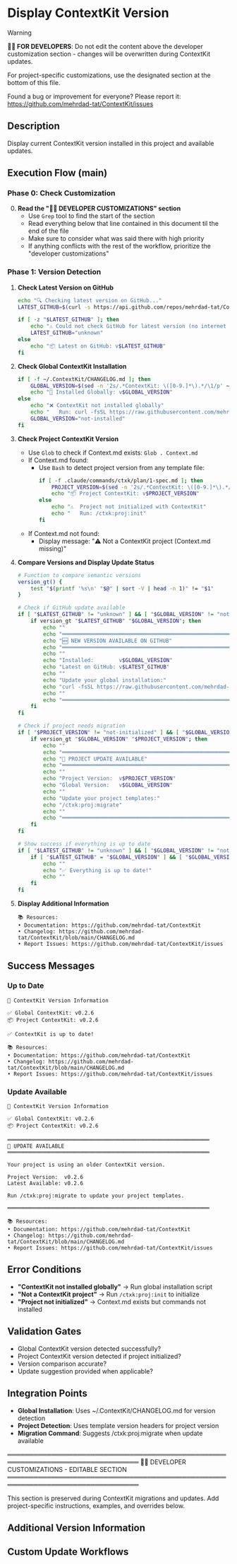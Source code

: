 # Display ContextKit Version
<!-- Template Version: 0 | ContextKit: 0.2.6 | Updated: 2025-10-22 -->

> [!WARNING]
> **👩‍💻 FOR DEVELOPERS**: Do not edit the content above the developer customization section - changes will be overwritten during ContextKit updates.
>
> For project-specific customizations, use the designated section at the bottom of this file.
>
> Found a bug or improvement for everyone? Please report it: https://github.com/mehrdad-tat/ContextKit/issues

## Description

Display current ContextKit version installed in this project and available updates.

## Execution Flow (main)

### Phase 0: Check Customization

0. **Read the "👩‍💻 DEVELOPER CUSTOMIZATIONS" section**
   - Use `Grep` tool to find the start of the section
   - Read everything below that line contained in this document til the end of the file
   - Make sure to consider what was said there with high priority
   - If anything conflicts with the rest of the workflow, prioritize the "developer customizations"

### Phase 1: Version Detection

1. **Check Latest Version on GitHub**
   ```bash
   echo "🔍 Checking latest version on GitHub..."
   LATEST_GITHUB=$(curl -s https://api.github.com/repos/mehrdad-tat/ContextKit/releases/latest | grep '"tag_name":' | sed -E 's/.*"v?([^"]+)".*/\1/')

   if [ -z "$LATEST_GITHUB" ]; then
       echo "⚠️ Could not check GitHub for latest version (no internet or API limit)"
       LATEST_GITHUB="unknown"
   else
       echo "📦 Latest on GitHub: v$LATEST_GITHUB"
   fi
   ```

2. **Check Global ContextKit Installation**
   ```bash
   if [ -f ~/.ContextKit/CHANGELOG.md ]; then
       GLOBAL_VERSION=$(sed -n '2s/.*ContextKit: \([0-9.]*\).*/\1/p' ~/.ContextKit/CHANGELOG.md)
       echo "💾 Installed Globally: v$GLOBAL_VERSION"
   else
       echo "❌ ContextKit not installed globally"
       echo "   Run: curl -fsSL https://raw.githubusercontent.com/mehrdad-tat/ContextKit/main/install.sh | sh"
       GLOBAL_VERSION="not-installed"
   fi
   ```

3. **Check Project ContextKit Version**
   - Use `Glob` to check if Context.md exists: `Glob . Context.md`
   - If Context.md found:
     - Use `Bash` to detect project version from any template file:
       ```bash
       if [ -f .claude/commands/ctxk/plan/1-spec.md ]; then
           PROJECT_VERSION=$(sed -n '2s/.*ContextKit: \([0-9.]*\).*/\1/p' .claude/commands/ctxk/plan/1-spec.md)
           echo "📦 Project ContextKit: v$PROJECT_VERSION"
       else
           echo "⚠️  Project not initialized with ContextKit"
           echo "   Run: /ctxk:proj:init"
       fi
       ```
   - If Context.md not found:
     - Display message: "⚠️ Not a ContextKit project (Context.md missing)"

4. **Compare Versions and Display Update Status**
   ```bash
   # Function to compare semantic versions
   version_gt() {
       test "$(printf '%s\n' "$@" | sort -V | head -n 1)" != "$1"
   }

   # Check if GitHub update available
   if [ "$LATEST_GITHUB" != "unknown" ] && [ "$GLOBAL_VERSION" != "not-installed" ]; then
       if version_gt "$LATEST_GITHUB" "$GLOBAL_VERSION"; then
           echo ""
           echo "════════════════════════════════════════════════════════════════"
           echo "🆕 NEW VERSION AVAILABLE ON GITHUB"
           echo "════════════════════════════════════════════════════════════════"
           echo ""
           echo "Installed:        v$GLOBAL_VERSION"
           echo "Latest on GitHub: v$LATEST_GITHUB"
           echo ""
           echo "Update your global installation:"
           echo "curl -fsSL https://raw.githubusercontent.com/mehrdad-tat/ContextKit/main/install.sh | sh"
           echo ""
           echo "════════════════════════════════════════════════════════════════"
       fi
   fi

   # Check if project needs migration
   if [ "$PROJECT_VERSION" != "not-initialized" ] && [ "$GLOBAL_VERSION" != "not-installed" ]; then
       if version_gt "$GLOBAL_VERSION" "$PROJECT_VERSION"; then
           echo ""
           echo "════════════════════════════════════════════════════════════════"
           echo "🔄 PROJECT UPDATE AVAILABLE"
           echo "════════════════════════════════════════════════════════════════"
           echo ""
           echo "Project Version:  v$PROJECT_VERSION"
           echo "Global Version:   v$GLOBAL_VERSION"
           echo ""
           echo "Update your project templates:"
           echo "/ctxk:proj:migrate"
           echo ""
           echo "════════════════════════════════════════════════════════════════"
       fi
   fi

   # Show success if everything is up to date
   if [ "$LATEST_GITHUB" != "unknown" ] && [ "$GLOBAL_VERSION" != "not-installed" ] && [ "$PROJECT_VERSION" != "not-initialized" ]; then
       if [ "$LATEST_GITHUB" = "$GLOBAL_VERSION" ] && [ "$GLOBAL_VERSION" = "$PROJECT_VERSION" ]; then
           echo ""
           echo "✅ Everything is up to date!"
           echo ""
       fi
   fi
   ```

5. **Display Additional Information**
   ```
   📚 Resources:
   • Documentation: https://github.com/mehrdad-tat/ContextKit
   • Changelog: https://github.com/mehrdad-tat/ContextKit/blob/main/CHANGELOG.md
   • Report Issues: https://github.com/mehrdad-tat/ContextKit/issues
   ```

## Success Messages

### Up to Date
```
🎉 ContextKit Version Information

✅ Global ContextKit: v0.2.6
📦 Project ContextKit: v0.2.6

✅ ContextKit is up to date!

📚 Resources:
• Documentation: https://github.com/mehrdad-tat/ContextKit
• Changelog: https://github.com/mehrdad-tat/ContextKit/blob/main/CHANGELOG.md
• Report Issues: https://github.com/mehrdad-tat/ContextKit/issues
```

### Update Available
```
🎉 ContextKit Version Information

✅ Global ContextKit: v0.2.6
📦 Project ContextKit: v0.2.6

════════════════════════════════════════════════════════════════
🔄 UPDATE AVAILABLE
════════════════════════════════════════════════════════════════

Your project is using an older ContextKit version.

Project Version:  v0.2.6
Latest Available: v0.2.6

Run /ctxk:proj:migrate to update your project templates.

════════════════════════════════════════════════════════════════

📚 Resources:
• Documentation: https://github.com/mehrdad-tat/ContextKit
• Changelog: https://github.com/mehrdad-tat/ContextKit/blob/main/CHANGELOG.md
• Report Issues: https://github.com/mehrdad-tat/ContextKit/issues
```

## Error Conditions

- **"ContextKit not installed globally"** → Run global installation script
- **"Not a ContextKit project"** → Run `/ctxk:proj:init` to initialize
- **"Project not initialized"** → Context.md exists but commands not installed

## Validation Gates

- Global ContextKit version detected successfully?
- Project ContextKit version detected if project initialized?
- Version comparison accurate?
- Update suggestion provided when applicable?

## Integration Points

- **Global Installation**: Uses ~/.ContextKit/CHANGELOG.md for version detection
- **Project Detection**: Uses template version headers for project version
- **Migration Command**: Suggests /ctxk:proj:migrate when update available

════════════════════════════════════════════════════════════════════════════════
👩‍💻 DEVELOPER CUSTOMIZATIONS - EDITABLE SECTION
════════════════════════════════════════════════════════════════════════════════

This section is preserved during ContextKit migrations and updates.
Add project-specific instructions, examples, and overrides below.

## Additional Version Information

<!-- Add extra version checks like project dependencies, related tools, etc. -->

## Custom Update Workflows

<!-- Document project-specific update procedures or requirements -->
